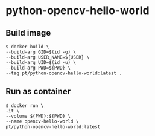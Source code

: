 # python-opencv-hello-world

## Build image
```
$ docker build \
--build-arg GID=$(id -g) \
--build-arg USER_NAME=${USER} \
--build-arg UID=$(id -u) \
--build-arg PWD=${PWD} \
--tag pt/python-opencv-hello-world:latest .
```

## Run as container
```
$ docker run \
-it \
--volume ${PWD}:${PWD} \
--name opencv-hello-world \
pt/python-opencv-hello-world:latest
```